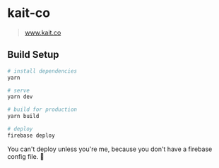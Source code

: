 # kait-co

> www.kait.co

## Build Setup

``` bash
# install dependencies
yarn

# serve
yarn dev

# build for production
yarn build

# deploy
firebase deploy
```
You can't deploy unless you're me, because you don't have a firebase config file. 🤩
